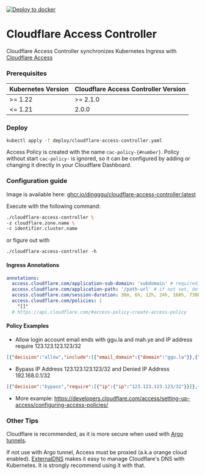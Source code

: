 [![Deploy to docker](https://github.com/DingGGu/cloudflare-access-controller/actions/workflows/docker.yml/badge.svg)](https://github.com/DingGGu/cloudflare-access-controller/actions/workflows/docker.yml)

# Cloudflare Access Controller

Cloudflare Access Controller synchronizes Kubernetes Ingress
with [Cloudflare Access](https://www.cloudflare.com/products/cloudflare-access/)

### Prerequisites

| Kubernetes Version | Cloudflare Access Controller Version |
|--------------------|--------------------------------------|
| >= 1.22            | >= 2.1.0                             |
| <= 1.21            | 2.0.0                                |

### Deploy

```bash
kubectl apply -f deploy/cloudflare-access-controller.yaml
```

Access Policy is created with the name `cac-policy-{#number}`. Policy without start `cac-policy-` is ignored, so it can
be configured by adding or changing it directly in your Cloudflare Dashboard.

### Configuration guide

Image is available
here: [ghcr.io/dingggu/cloudflare-access-controller:latest](https://github.com/users/DingGGu/packages/container/package/cloudflare-access-controller)

Execute with the following command:

```bash
./cloudflare-access-controller \
-z cloudflare.zone.name \
-c identifier.cluster.name
```

or figure out with

```
./cloudflare-access-controller -h
```

#### Ingress Annotations
```yaml
annotations:
  access.cloudflare.com/application-sub-domain: 'subdomain' # required, if set '', will applied domain
  access.cloudflare.com/application-path: '/path-url' # if not set, default '/'
  access.cloudflare.com/session-duration: 30m, 6h, 12h, 24h, 168h, 730h # if not set, default 24h 
  access.cloudflare.com/policies: |
    "[]"
  # https://api.cloudflare.com/#access-policy-create-access-policy
```

#### Policy Examples
- Allow login account email ends with ggu.la and mah.ye and IP address require 123.123.123.123/32 
```json
[{"decision":"allow","include":[{"email_domain":{"domain":"ggu.la"}},{"email_domain":{"domain":"google.com"}}],"require":[{"ip":{"ip":"123.123.123.123/32"}}]}]
```
- Bypass IP Address 123.123.123.123/32 and Denied IP Address 192.168.0.1/32
```json
[{"decision":"bypass","require":[{"ip":{"ip":"123.123.123.123/32"}}]},{"decision":"deny","require":[{"ip":{"ip":"192.168.0.1/32"}}]}]
``` 
- More example: https://developers.cloudflare.com/access/setting-up-access/configuring-access-policies/

### Other Tips
Cloudflare is recommended, as it is more secure when used with [Argo tunnels](https://developers.cloudflare.com/argo-tunnel/reference/kubernetes/).

If not use with Argo tunnel, Access must be proxied (a.k.a orange cloud enabled). [ExternalDNS](https://github.com/kubernetes-sigs/external-dns) makes it easy to manage Cloudflare's DNS with Kubernetes. It is strongly recommend using it with that.
